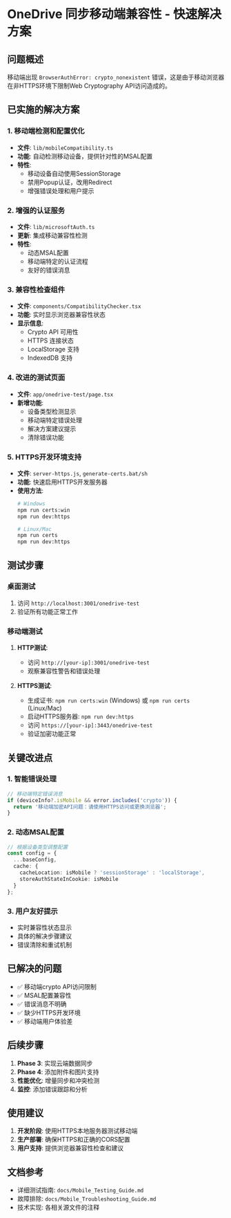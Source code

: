 # OneDrive 同步移动端兼容性 - 快速解决方案

## 问题概述
移动端出现 `BrowserAuthError: crypto_nonexistent` 错误，这是由于移动浏览器在非HTTPS环境下限制Web Cryptography API访问造成的。

## 已实施的解决方案

### 1. 移动端检测和配置优化
- **文件**: `lib/mobileCompatibility.ts`
- **功能**: 自动检测移动设备，提供针对性的MSAL配置
- **特性**: 
  - 移动设备自动使用SessionStorage
  - 禁用Popup认证，改用Redirect
  - 增强错误处理和用户提示

### 2. 增强的认证服务
- **文件**: `lib/microsoftAuth.ts`
- **更新**: 集成移动兼容性检测
- **特性**:
  - 动态MSAL配置
  - 移动端特定的认证流程
  - 友好的错误消息

### 3. 兼容性检查组件
- **文件**: `components/CompatibilityChecker.tsx`
- **功能**: 实时显示浏览器兼容性状态
- **显示信息**:
  - Crypto API 可用性
  - HTTPS 连接状态
  - LocalStorage 支持
  - IndexedDB 支持

### 4. 改进的测试页面
- **文件**: `app/onedrive-test/page.tsx`
- **新增功能**:
  - 设备类型检测显示
  - 移动端特定错误处理
  - 解决方案建议提示
  - 清除错误功能

### 5. HTTPS开发环境支持
- **文件**: `server-https.js`, `generate-certs.bat/sh`
- **功能**: 快速启用HTTPS开发服务器
- **使用方法**:
  ```bash
  # Windows
  npm run certs:win
  npm run dev:https
  
  # Linux/Mac
  npm run certs
  npm run dev:https
  ```

## 测试步骤

### 桌面测试
1. 访问 `http://localhost:3001/onedrive-test`
2. 验证所有功能正常工作

### 移动端测试
1. **HTTP测试**:
   - 访问 `http://[your-ip]:3001/onedrive-test`
   - 观察兼容性警告和错误处理

2. **HTTPS测试**:
   - 生成证书: `npm run certs:win` (Windows) 或 `npm run certs` (Linux/Mac)
   - 启动HTTPS服务器: `npm run dev:https`
   - 访问 `https://[your-ip]:3443/onedrive-test`
   - 验证加密功能正常

## 关键改进点

### 1. 智能错误处理
```typescript
// 移动端特定错误消息
if (deviceInfo?.isMobile && error.includes('crypto')) {
  return '移动端加密API问题：请使用HTTPS访问或更换浏览器';
}
```

### 2. 动态MSAL配置
```typescript
// 根据设备类型调整配置
const config = {
  ...baseConfig,
  cache: {
    cacheLocation: isMobile ? 'sessionStorage' : 'localStorage',
    storeAuthStateInCookie: isMobile
  }
};
```

### 3. 用户友好提示
- 实时兼容性状态显示
- 具体的解决步骤建议
- 错误清除和重试机制

## 已解决的问题
- ✅ 移动端crypto API访问限制
- ✅ MSAL配置兼容性
- ✅ 错误消息不明确
- ✅ 缺少HTTPS开发环境
- ✅ 移动端用户体验差

## 后续步骤
1. **Phase 3**: 实现云端数据同步
2. **Phase 4**: 添加附件和图片支持
3. **性能优化**: 增量同步和冲突检测
4. **监控**: 添加错误跟踪和分析

## 使用建议
1. **开发阶段**: 使用HTTPS本地服务器测试移动端
2. **生产部署**: 确保HTTPS和正确的CORS配置
3. **用户支持**: 提供浏览器兼容性检查和建议

## 文档参考
- 详细测试指南: `docs/Mobile_Testing_Guide.md`
- 故障排除: `docs/Mobile_Troubleshooting_Guide.md`
- 技术实现: 各相关源文件的注释
